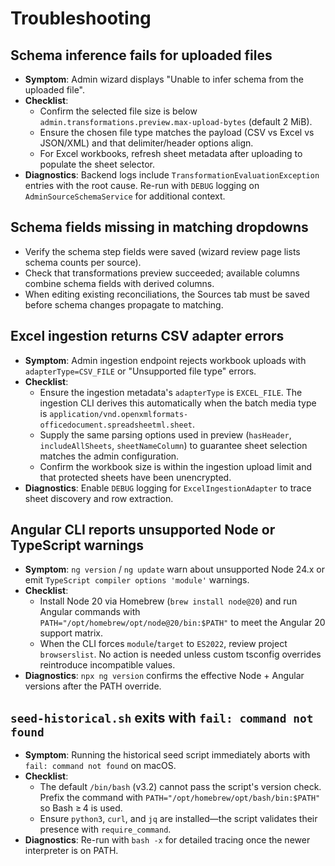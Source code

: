 # Troubleshooting

## Schema inference fails for uploaded files
- **Symptom**: Admin wizard displays "Unable to infer schema from the uploaded file".
- **Checklist**:
  - Confirm the selected file size is below `admin.transformations.preview.max-upload-bytes` (default 2 MiB).
  - Ensure the chosen file type matches the payload (CSV vs Excel vs JSON/XML) and that delimiter/header options align.
  - For Excel workbooks, refresh sheet metadata after uploading to populate the sheet selector.
- **Diagnostics**: Backend logs include `TransformationEvaluationException` entries with the root cause. Re-run with
  `DEBUG` logging on `AdminSourceSchemaService` for additional context.

## Schema fields missing in matching dropdowns
- Verify the schema step fields were saved (wizard review page lists schema counts per source).
- Check that transformations preview succeeded; available columns combine schema fields with derived columns.
- When editing existing reconciliations, the Sources tab must be saved before schema changes propagate to matching.

## Excel ingestion returns CSV adapter errors
- **Symptom**: Admin ingestion endpoint rejects workbook uploads with `adapterType=CSV_FILE` or "Unsupported file type" errors.
- **Checklist**:
  - Ensure the ingestion metadata's `adapterType` is `EXCEL_FILE`. The ingestion CLI derives this automatically when the
    batch media type is `application/vnd.openxmlformats-officedocument.spreadsheetml.sheet`.
  - Supply the same parsing options used in preview (`hasHeader`, `includeAllSheets`, `sheetNameColumn`) to guarantee
    sheet selection matches the admin configuration.
  - Confirm the workbook size is within the ingestion upload limit and that protected sheets have been unencrypted.
- **Diagnostics**: Enable `DEBUG` logging for `ExcelIngestionAdapter` to trace sheet discovery and row extraction.

## Angular CLI reports unsupported Node or TypeScript warnings
- **Symptom**: `ng version` / `ng update` warn about unsupported Node 24.x or emit `TypeScript compiler options 'module'` warnings.
- **Checklist**:
  - Install Node 20 via Homebrew (`brew install node@20`) and run Angular commands with `PATH="/opt/homebrew/opt/node@20/bin:$PATH"` to meet the Angular 20 support matrix.
  - When the CLI forces `module`/`target` to `ES2022`, review project `browserslist`. No action is needed unless custom
    tsconfig overrides reintroduce incompatible values.
- **Diagnostics**: `npx ng version` confirms the effective Node + Angular versions after the PATH override.

## `seed-historical.sh` exits with `fail: command not found`
- **Symptom**: Running the historical seed script immediately aborts with `fail: command not found` on macOS.
- **Checklist**:
  - The default `/bin/bash` (v3.2) cannot pass the script's version check. Prefix the command with
    `PATH="/opt/homebrew/opt/bash/bin:$PATH"` so Bash ≥ 4 is used.
  - Ensure `python3`, `curl`, and `jq` are installed—the script validates their presence with `require_command`.
- **Diagnostics**: Re-run with `bash -x` for detailed tracing once the newer interpreter is on PATH.
